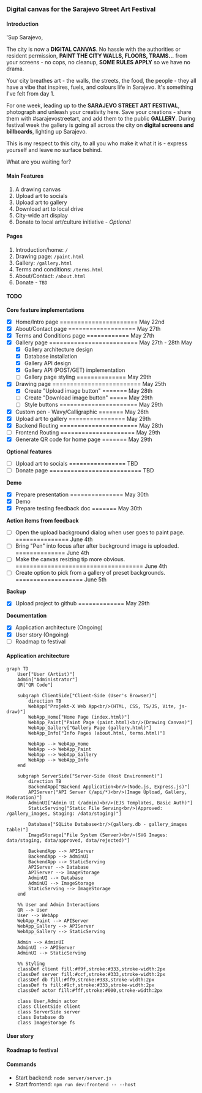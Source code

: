 ### Digital canvas for the Sarajevo Street Art Festival

#### Introduction
'Sup Sarajevo,

The city is now a **DIGITAL CANVAS**. No hassle with the authorities or resident permission, **PAINT THE CITY WALLS, FLOORS, TRAMS...** from your screens - no cops, no cleanup, **SOME RULES APPLY** so we have no drama.

Your city breathes art - the walls, the streets, the food, the people - they all have a vibe that inspires, fuels, and colours life in Sarajevo. It's something **I**'ve felt from day 1.

For one week, leading up to the **SARAJEVO STREET ART FESTIVAL**, photograph and unleash your creativity here. Save your creations - share them with #sarajevostreetart, and add them to the public **GALLERY**. During festival week the gallery is going all across the city on **digital screens and billboards**, lighting up Sarajevo.

This is my respect to this city, to all you who make it what it is - express yourself and leave no surface behind.

What are you waiting for?

#### Main Features
1. A drawing canvas
2. Upload art to socials
3. Upload art to gallery
4. Download art to local drive
5. City-wide art display
6. Donate to local art/culture initiative - *Optional*

#### Pages
1. Introduction/home: `/`
2. Drawing page: `/paint.html`
3. Gallery: `/gallery.html`
4. Terms and conditions: `/terms.html`
5. About/Contact: `/about.html`
6. Donate - `TBD`

#### TODO
**Core feature implementations**
 - [X] Home/Intro page ====================== May 22nd
 - [X] About/Contact page =================== May 27th
 - [X] Terms and Conditions page ============ May 27th
 - [X] Gallery page ========================= May 27th - 28th May
    - [X] Gallery architecture design
    - [X] Database installation
    - [X] Gallery API design
    - [X] Gallery API (POST/GET) implementation
    - [ ] Gallery page styling ============== May 29th
 - [X] Drawing page ========================= May 25th
   - [X] Create "Upload image button" ======= May 28th
   - [ ] Create "Download image button" ===== May 29th
   - [ ] Style buttons ====================== May 29th
 - [X] Custom pen - Wavy/Calligraphic ======= May 26th
 - [X] Upload art to gallery ================ May 29th
 - [X] Backend Routing ====================== May 28th
 - [ ] Frontend Routing ===================== May 29th
 - [X] Generate QR code for home page ======= May 29th

 **Optional features**
 - [ ] Upload art to socials ================ TBD
 - [ ] Donate page ========================== TBD

**Demo**
   - [X] Prepare presentation =============== May 30th
   - [X] Demo
   - [X] Prepare testing feedback doc ======= May 30th

**Action items from feedback**
 - [ ] Open the upload background dialog when user goes to paint page. =============== June 4th
 - [ ] Bring "Pen" into focus after after background image is uploaded. ============== June 4th
 - [ ] Make the canvas resizing tip more obvious. ==================================== June 4th
 - [ ] Create option to pick from a gallery of preset backgrounds. =================== June 5th

**Backup**
 - [X] Upload project to github ============= May 29th

**Documentation**
 - [X] Application architecture (Ongoing)
 - [X] User story (Ongoing)
 - [ ] Roadmap to festival

#### Application architecture
```mermaid
graph TD
    User["User (Artist)"]
    Admin["Administrator"]
    QR["QR Code"]

    subgraph ClientSide["Client-Side (User's Browser)"]
        direction TB
        WebApp["Projekt-X Web App<br/>(HTML, CSS, TS/JS, Vite, js-draw)"]
        WebApp_Home["Home Page (index.html)"]
        WebApp_Paint["Paint Page (paint.html)<br/>(Drawing Canvas)"]
        WebApp_Gallery["Gallery Page (gallery.html)"]
        WebApp_Info["Info Pages (about.html, terms.html)"]

        WebApp --> WebApp_Home
        WebApp --> WebApp_Paint
        WebApp --> WebApp_Gallery
        WebApp --> WebApp_Info
    end

    subgraph ServerSide["Server-Side (Host Environment)"]
        direction TB
        BackendApp["Backend Application<br/>(Node.js, Express.js)"]
        APIServer["API Server (/api/*)<br/>(Image Upload, Gallery, Moderation)"]
        AdminUI["Admin UI (/admin)<br/>(EJS Templates, Basic Auth)"]
        StaticServing["Static File Serving<br/>(Approved: /gallery_images, Staging: /data/staging)"]

        Database["SQLite Database<br/>(gallery.db - gallery_images table)"]
        ImageStorage["File System (Server)<br/>(SVG Images: data/staging, data/approved, data/rejected)"]

        BackendApp --> APIServer
        BackendApp --> AdminUI
        BackendApp --> StaticServing
        APIServer --> Database
        APIServer --> ImageStorage
        AdminUI --> Database
        AdminUI --> ImageStorage
        StaticServing --> ImageStorage
    end

    %% User and Admin Interactions
    QR --> User
    User --> WebApp
    WebApp_Paint --> APIServer
    WebApp_Gallery --> APIServer
    WebApp_Gallery --> StaticServing

    Admin --> AdminUI
    AdminUI --> APIServer
    AdminUI --> StaticServing

    %% Styling
    classDef client fill:#f9f,stroke:#333,stroke-width:2px
    classDef server fill:#ccf,stroke:#333,stroke-width:2px
    classDef db fill:#ff9,stroke:#333,stroke-width:2px
    classDef fs fill:#9cf,stroke:#333,stroke-width:2px
    classDef actor fill:#fff,stroke:#000,stroke-width:2px

    class User,Admin actor
    class ClientSide client
    class ServerSide server
    class Database db
    class ImageStorage fs
```

#### User story


#### Roadmap to festival


#### Commands
 - Start backend: `node server/server.js`
 - Start frontend: `npm run dev:frontend -- --host`
